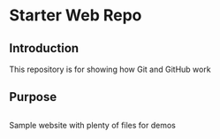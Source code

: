 # Starter Web Repo
## Introduction
This repository is for showing how Git and GitHub work

## Purpose

##
Sample website with plenty of files for demos